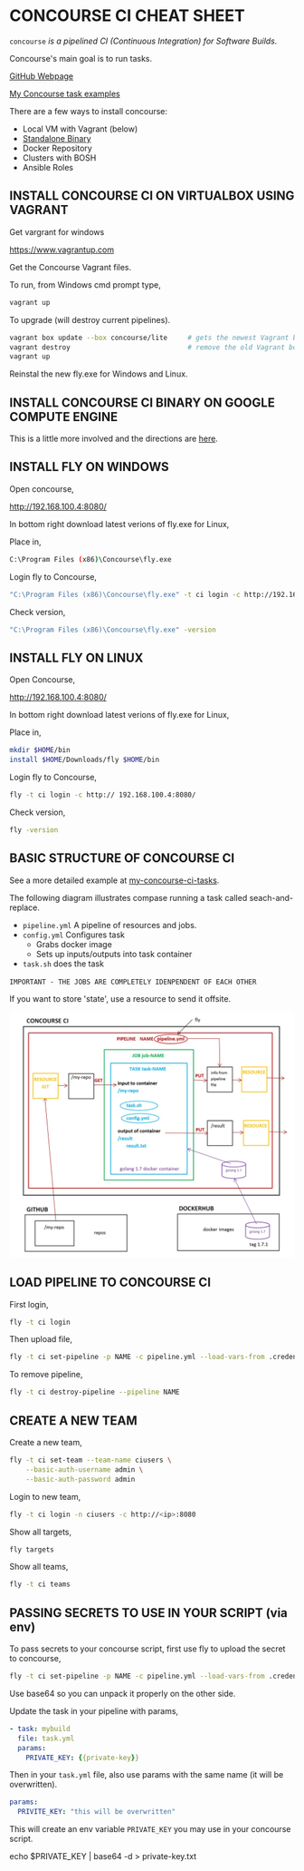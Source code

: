 # CONCOURSE CI CHEAT SHEET

`concourse` _is a pipelined CI (Continuous Integration) for
Software Builds._

Concourse's main goal is to run tasks.

[GitHub Webpage](https://jeffdecola.github.io/my-cheat-sheets/)

[My Concourse task examples](https://jeffdecola.github.io/my-concourse-ci-tasks/)

There are a few ways to install concourse:

* Local VM with Vagrant (below)
* [Standalone Binary](https://github.com/JeffDeCola/my-cheat-sheets/blob/master/concourse-ci-cheat-sheet/install_concourse_binary_google_compute_engine.md)
* Docker Repository
* Clusters with BOSH
* Ansible Roles

## INSTALL CONCOURSE CI ON VIRTUALBOX USING VAGRANT

Get vargrant for windows

https://www.vagrantup.com

Get the Concourse Vagrant files. 

To run, from Windows cmd prompt type,

```bash
vagrant up
```

To upgrade (will destroy current pipelines).

```bash
vagrant box update --box concourse/lite     # gets the newest Vagrant box
vagrant destroy                             # remove the old Vagrant box
vagrant up 
```

Reinstal the new fly.exe for Windows and Linux.

## INSTALL CONCOURSE CI BINARY ON GOOGLE COMPUTE ENGINE

This is a little more involved and the directions are
[here](https://github.com/JeffDeCola/my-cheat-sheets/blob/master/concourse-ci-cheat-sheet/install_concourse_binary_google_compute_engine.md).

## INSTALL FLY ON WINDOWS

Open concourse,

http://192.168.100.4:8080/

In bottom right download latest verions of fly.exe for Linux,

Place in,

```bash
C:\Program Files (x86)\Concourse\fly.exe
```

Login fly to Concourse,

```bash
"C:\Program Files (x86)\Concourse\fly.exe" -t ci login -c http://192.168.100.4:8080/
```

Check version,

```bash
"C:\Program Files (x86)\Concourse\fly.exe" -version
```

## INSTALL FLY ON LINUX

Open Concourse,

http://192.168.100.4:8080/

In bottom right download latest verions of fly.exe for Linux,

Place in,

```bash
mkdir $HOME/bin
install $HOME/Downloads/fly $HOME/bin
```

Login fly to Concourse,

```bash
fly -t ci login -c http:// 192.168.100.4:8080/
```

Check version,

```bash
fly -version
```

## BASIC STRUCTURE OF CONCOURSE CI

See a more detailed example at
[my-concourse-ci-tasks](https://jeffdecola.github.io/my-concourse-ci-tasks/).

The following diagram illustrates compase running a task called seach-and-replace.

* `pipeline.yml` A pipeline of resources and jobs.
* `config.yml` Configures task
    * Grabs docker image
    * Sets up inputs/outputs into task container
* `task.sh` does the task

`IMPORTANT - THE JOBS ARE COMPLETELY IDENPENDENT OF EACH OTHER`

If you want to store 'state', use a resource to send it offsite.

![IMAGE - concourse cheat sheet structure - IMAGE](../docs/pics/Concourse-structure.jpg)

## LOAD PIPELINE TO CONCOURSE CI

First login,

```bash
fly -t ci login
```

Then upload file,

```bash
fly -t ci set-pipeline -p NAME -c pipeline.yml --load-vars-from .credentials.yml
```

To remove pipeline,

```bash
fly -t ci destroy-pipeline --pipeline NAME
```

## CREATE A NEW TEAM

Create a new team,

```bash
fly -t ci set-team --team-name ciusers \
    --basic-auth-username admin \
    --basic-auth-password admin
```

Login to new team,

```bash
fly -t ci login -n ciusers -c http://<ip>:8080
```

Show all targets,

```bash
fly targets
```

Show all teams,

```bash
fly -t ci teams
```

## PASSING SECRETS TO USE IN YOUR SCRIPT (via env)

To pass secrets to your concourse script, first use fly to upload
the secret to concourse,

```bash
fly -t ci set-pipeline -p NAME -c pipeline.yml --load-vars-from .credentials.yml --var "private-key=$(cat private-key.txt | base64)"
```

Use base64 so you can unpack it properly on the other side.

Update the task in your pipeline with params,

```yml
- task: mybuild
  file: task.yml
  params:
    PRIVATE_KEY: {{private-key}}
```

Then in your `task.yml` file, also use params with the same name
(it will be overwritten).

```yml
params:
  PRIVITE_KEY: "this will be overwritten"
```

This will create an env variable `PRIVATE_KEY` you
may use in your concourse script.

echo $PRIVATE_KEY | base64 -d > private-key.txt
